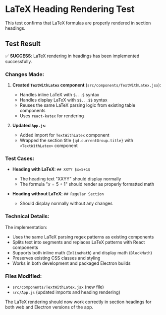 # LaTeX Heading Rendering Test

This test confirms that LaTeX formulas are properly rendered in section headings.

## Test Result

✅ **SUCCESS**: LaTeX rendering in headings has been implemented successfully.

### Changes Made:

1. **Created `TextWithLatex` component** (`src/components/TextWithLatex.jsx`):
   - Handles inline LaTeX with `$...$` syntax
   - Handles display LaTeX with `$$...$$` syntax
   - Reuses the same LaTeX parsing logic from existing table components
   - Uses `react-katex` for rendering

2. **Updated `App.js`**:
   - Added import for `TextWithLatex` component
   - Wrapped the section title `{qd.currentGroup.title}` with `<TextWithLatex>` component

### Test Cases:

- **Heading with LaTeX**: `## XXYY $x=5+1$`
  - The heading text "XXYY" should display normally
  - The formula "$x=5+1$" should render as properly formatted math
  
- **Heading without LaTeX**: `## Regular Section`
  - Should display normally without any changes

### Technical Details:

The implementation:
- Uses the same LaTeX parsing regex patterns as existing components
- Splits text into segments and replaces LaTeX patterns with React components
- Supports both inline math (`InlineMath`) and display math (`BlockMath`) 
- Preserves existing CSS classes and styling
- Works in both development and packaged Electron builds

### Files Modified:

- `src/components/TextWithLatex.jsx` (new file)
- `src/App.js` (updated imports and heading rendering)

The LaTeX rendering should now work correctly in section headings for both web and Electron versions of the app.
